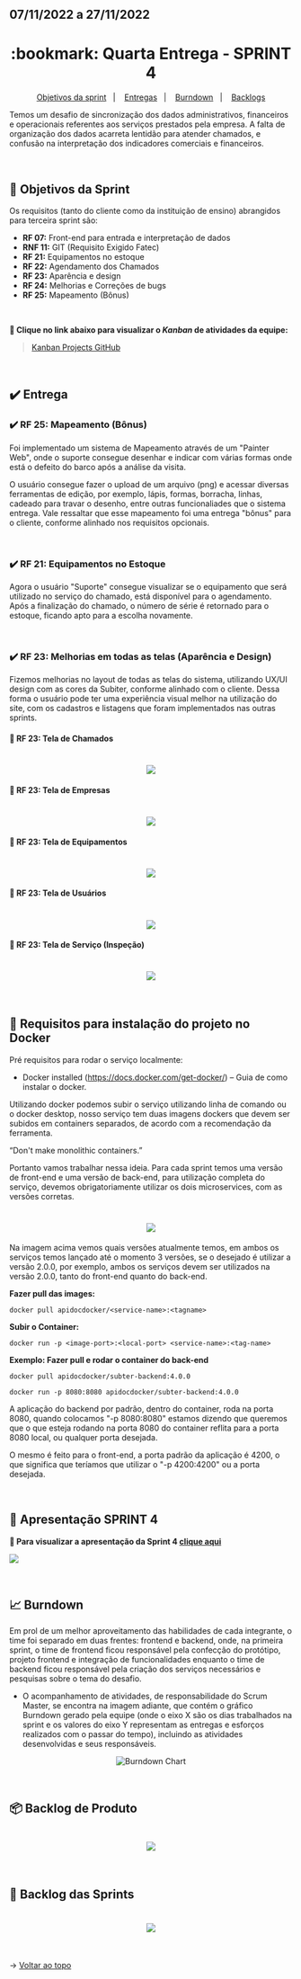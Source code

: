 ## 07/11/2022 a 27/11/2022

<span id="topo">

<h1 align="center">:bookmark: Quarta Entrega - SPRINT 4</h1>

<p align="center">
    <a href="#objetivos">Objetivos da sprint</a> &nbsp |&nbsp &nbsp
    <a href="#entregas">Entregas</a> &nbsp |&nbsp &nbsp
    <a href="#burndown">Burndown</a> &nbsp |&nbsp &nbsp
    <a href="#backlogs">Backlogs</a>
</p>

Temos um desafio de sincronização dos dados administrativos, financeiros e operacionais referentes aos serviços prestados pela empresa. A falta de organização dos dados acarreta lentidão para atender chamados, e confusão na interpretação dos indicadores comerciais e financeiros.

 <br>

<span id="objetivos">
    
## :dart: Objetivos da Sprint
Os requisitos (tanto do cliente como da instituição de ensino) abrangidos para terceira sprint são:
- **RF 07:** Front-end para entrada e interpretação de dados
- **RNF 11:** GIT (Requisito Exigido Fatec)
- **RF 21:** Equipamentos no estoque
- **RF 22:** Agendamento dos Chamados
- **RF 23:** Aparência e design
- **RF 24:** Melhorias e Correções de bugs
- **RF 25:** Mapeamento (Bônus)  
    
<br>
 
**:link: Clique no link abaixo para visualizar o *Kanban* de atividades da equipe:** 
> [Kanban Projects GitHub](https://github.com/orgs/Doc-Docker/projects/16)
  
<br>
    
<span id="entregas">
  
## :heavy_check_mark: Entrega

### :heavy_check_mark: RF 25: Mapeamento (Bônus)
    
Foi implementado um sistema de Mapeamento através de um "Painter Web", onde o suporte consegue desenhar e indicar com várias formas onde está o defeito do barco após a análise da visita.
    
O usuário consegue fazer o upload de um arquivo (png) e acessar diversas ferramentas de edição, por exemplo, lápis, formas, borracha, linhas, cadeado para travar o desenho, entre outras funcionaliades que o sistema entrega. Vale ressaltar que esse mapeamento foi uma entrega "bônus" para o cliente, conforme alinhado nos requisitos opcionais.
 
<br>    
    
### :heavy_check_mark: RF 21: Equipamentos no Estoque 
    
Agora o usuário "Suporte" consegue visualizar se o equipamento que será utilizado no serviço do chamado, está disponível para o agendamento. Após a finalização do chamado, o número de série é retornado para o estoque, ficando apto para a escolha novamente.
    
<br>    
    
### :heavy_check_mark: RF 23: Melhorias em todas as telas (Aparência e Design)

Fizemos melhorias no layout de todas as telas do sistema, utilizando UX/UI design com as cores da Subiter, conforme alinhado com o cliente. Dessa forma o usuário pode ter uma experiência visual melhor na utilização do site, com os cadastros e listagens que foram implementados nas outras sprints.
    
#### 🚀 RF 23: Tela de Chamados
    
<h1 align="center"> <img src = "https://github.com/Doc-Docker/APISubiter/blob/main/docs/Imagens/1chamado.jpeg" /></h1>
    
#### 🚀 RF 23: Tela de Empresas
    
<h1 align="center"> <img src = "https://github.com/Doc-Docker/APISubiter/blob/main/docs/Imagens/2empresa.jpeg" /></h1>    
    
#### 🚀 RF 23: Tela de Equipamentos
    
<h1 align="center"> <img src = "https://github.com/Doc-Docker/APISubiter/blob/main/docs/Imagens/3equipamento.jpeg" /></h1>
    
#### 🚀 RF 23: Tela de Usuários
    
<h1 align="center"> <img src = "https://github.com/Doc-Docker/APISubiter/blob/main/docs/Imagens/4usu%C3%A1rio.jpeg" /></h1>
    
#### 🚀 RF 23: Tela de Serviço (Inspeção) 
   
<h1 align="center"> <img src = "https://github.com/Doc-Docker/APISubiter/blob/main/docs/Imagens/5servi%C3%A7o.jpeg" /></h1>    
    
<br>
    
## 🐳 Requisitos para instalação do projeto no Docker

Pré requisitos para rodar o serviço localmente:

- Docker installed (https://docs.docker.com/get-docker/) – Guia de como instalar o docker.

Utilizando docker podemos subir o serviço utilizando linha de comando ou o docker desktop, nosso serviço tem duas imagens dockers que devem ser subidos em containers separados, de acordo com a recomendação da ferramenta.

“Don't make monolithic containers.”

Portanto vamos trabalhar nessa ideia. Para cada sprint temos uma versão de front-end e uma versão de back-end, para utilização completa do serviço, devemos obrigatoriamente utilizar os dois microservices, com as versões corretas.

<h1 align="center"> <img src = "https://github.com/Doc-Docker/APISubiter/blob/main/docs/Imagens/dockertutorial.png" /></h1>

Na imagem acima vemos quais versões atualmente temos, em ambos os serviços temos lançado até o momento 3 versões, se o desejado é utilizar a versão 2.0.0, por exemplo, ambos os serviços devem ser utilizados na versão 2.0.0, tanto do front-end quanto do back-end.

**Fazer pull das images:**

```
docker pull apidocdocker/<service-name>:<tagname>
```

**Subir o Container:**

```
docker run -p <image-port>:<local-port> <service-name>:<tag-name>
```

**Exemplo: Fazer pull e rodar o container do back-end**
```
docker pull apidocdocker/subter-backend:4.0.0
```

```
docker run -p 8080:8080 apidocdocker/subter-backend:4.0.0
```
A aplicação do backend por padrão, dentro do container, roda na porta 8080, quando colocamos "-p 8080:8080" estamos dizendo que queremos que o que esteja rodando na porta 8080 do container reflita para a porta 8080 local, ou qualquer porta desejada.

O mesmo é feito para o front-end, a porta padrão da aplicação é 4200, o que significa que teríamos que utilizar o "-p 4200:4200" ou a porta desejada.    
   
<br>
    
## 🚀 Apresentação SPRINT 4

**:link: Para visualizar a apresentação da Sprint 4 [clique aqui](https://www.youtube.com/watch?v=yVF6tg5Zu9Q&ab_channel=DocDocker)** 

[![](https://github.com/Doc-Docker/APISubiter/blob/main/docs/Imagens/youtubelogo.png)](https://www.youtube.com/watch?v=yVF6tg5Zu9Q&ab_channel=DocDocker)    
    
<br>    
    
<span id="burndown">
    
## :chart_with_upwards_trend: Burndown

Em prol de um melhor aproveitamento das habilidades de cada integrante, o time foi separado em duas frentes: frontend e backend, onde, na primeira sprint, o time de frontend ficou responsável pela confecção do protótipo, projeto frontend e integração de funcionalidades enquanto o time de backend ficou responsável pela criação dos serviços necessários e pesquisas sobre o tema do desafio. 

- O acompanhamento de atividades, de responsabilidade do Scrum Master, se encontra na imagem adiante, que contém o gráfico Burndown gerado pela equipe (onde o eixo X são os dias trabalhados na sprint e os valores do eixo Y representam as entregas e esforços realizados com o passar do tempo), incluindo as atividades desenvolvidas e seus responsáveis.
    
<div align="center">
    
![Burndown Chart](https://github.com/Doc-Docker/APISubiter/blob/main/docs/Imagens/burndown4.png)
</div>

<br>
  
<span id="backlogs">

## 📦 Backlog de Produto

<h1 align="center"> <img src = "https://github.com/Doc-Docker/APISubiter/blob/main/docs/Imagens/Backlog_Produto_4.png" /></h1>
    
<br>

## :dart: Backlog das Sprints

<h1 align="center"> <img src = "https://github.com/Doc-Docker/APISubiter/blob/main/docs/Imagens/Backlog_Sprints3.PNG" /></h1>
    
<br>
  
→ [Voltar ao topo](#topo)
